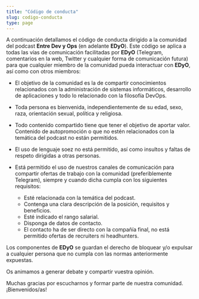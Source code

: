 ```yaml
---
title: "Código de conducta"
slug: codigo-conducta
type: page
---
```


A continuación detallamos el código de conducta dirigido a la comunidad del podcast **Entre Dev y Ops** (en adelante **EDyO**). Este código se aplica a todas las vías de comunicación facilitadas por **EDyO** (Telegram, comentarios en la web, Twitter y cualquier forma de comunicación futura) para que cualquier miembro de la comunidad pueda interactuar con **EDyO**, así como con otros miembros:

- El objetivo de la comunidad es la de compartir conocimientos relacionados con la administración de sistemas informáticos, desarrollo de aplicaciones y todo lo relacionado con la filosofía DevOps.
- Toda persona es bienvenida, independientemente de su edad, sexo, raza, orientación sexual, política y religiosa.
- Todo contenido compartido tiene que tener el objetivo de aportar valor. Contenido de autopromoción o que no estén relacionados con la temática del podcast no están permitidos.
- El uso de lenguaje soez no está permitido, así como insultos y faltas de respeto dirigidas a otras personas.
- Está permitido el uso de nuestros canales de comunicación para compartir ofertas de trabajo con la comunidad (preferiblemente Telegram), siempre y cuando dicha cumpla con los siguientes requisitos:

   - Esté relacionada con la temática del podcast.
   - Contenga una clara descripción de la posición, requisitos y beneficios.
   - Esté indicado el rango salarial.
   - Disponga de datos de contacto.
   - El contacto ha de ser directo con la compañía final, no está permitido ofertas de recruiters ni headhunters.

Los componentes de **EDyO** se guardan el derecho de bloquear y/o expulsar a cualquier persona que no cumpla con las normas anteriormente expuestas.

Os animamos a generar debate y compartir vuestra opinión.

Muchas gracias por escucharnos y formar parte de nuestra comunidad. ¡Bienvenidos/as!
